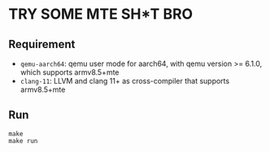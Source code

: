# TRY SOME MTE SH*T BRO

## Requirement

* `qemu-aarch64`: qemu user mode for aarch64, with qemu version >= 6.1.0, which
    supports armv8.5+mte
* `clang-11`: LLVM and clang 11+ as cross-compiler that supports armv8.5+mte

## Run

```
make
make run
```

